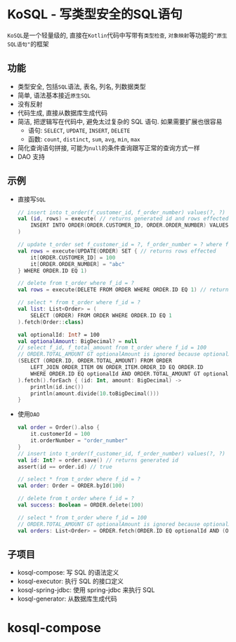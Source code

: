 # KoSQL - 写类型安全的SQL语句

`KoSQL`是一个轻量级的, 直接在`Kotlin`代码中写带有`类型检查`, `对象映射`等功能的`"原生SQL语句"`的框架

## 功能

* 类型安全, 包括`SQL`语法, 表名, 列名, 列数据类型
* 简单, 语法基本接近`原生SQL`
* 没有反射
* 代码生成, 直接从数据库生成代码
* 简洁, 把逻辑写在代码中, 避免太过复杂的 SQL 语句. 如果需要扩展也很容易
    * 语句: `SELECT`, `UPDATE`, `INSERT`, `DELETE`
    * 函数: `count`, `distinct`, `sum`, `avg`, `min`, `max`
* 简化查询语句拼接, 可能为`null`的条件查询跟写正常的查询方式一样
* DAO 支持

## 示例

* 直接写`SQL`

    ```kotlin
    // insert into t_order(f_customer_id, f_order_number) values(?, ?)
    val (id, rows) = execute( // returns generated id and rows effected
        INSERT INTO ORDER(ORDER.CUSTOMER_ID, ORDER.ORDER_NUMBER) VALUES V(100, "order_number")
    )

    // update t_order set f_customer_id = ?, f_order_number = ? where f_id = ?
    val rows = execute(UPDATE(ORDER) SET { // returns rows effected
        it[ORDER.CUSTOMER_ID] = 100
        it[ORDER.ORDER_NUMBER] = "abc"
    } WHERE ORDER.ID EQ 1)

    // delete from t_order where f_id = ?
    val rows = execute(DELETE FROM ORDER WHERE ORDER.ID EQ 1) // returns rows effected

    // select * from t_order where f_id = ?
    val list: List<Order> = (
        SELECT (ORDER) FROM ORDER WHERE ORDER.ID EQ 1
    ).fetch(Order::class)

    val optionalId: Int? = 100
    val optionalAmount: BigDecimal? = null
    // select f_id, f_total_amount from t_order where f_id = 100
    // ORDER.TOTAL_AMOUNT GT optionalAmount is ignored because optionalAmount is null
    (SELECT (ORDER.ID, ORDER.TOTAL_AMOUNT) FROM ORDER
        LEFT_JOIN ORDER_ITEM ON ORDER_ITEM.ORDER_ID EQ ORDER.ID
        WHERE ORDER.ID EQ optionalId AND ORDER.TOTAL_AMOUNT GT optionalAmount
    ).fetch().forEach { (id: Int, amount: BigDecimal) ->
        println(id.inc())
        println(amount.divide(10.toBigDecimal()))
    }
    ```

* 使用`DAO`

    ```kotlin
    val order = Order().also {
        it.customerId = 100
        it.orderNumber = "order_number"
    }
    // insert into t_order(f_customer_id, f_order_number) values(?, ?)
    val id: Int? = order.save() // returns generated id
    assert(id == order.id) // true

    // select * from t_order where f_id = ?
    val order: Order = ORDER.byId(100)

    // delete from t_order where f_id = ?
    val success: Boolean = ORDER.delete(100)

    // select * from t_order where f_id = 100
    // ORDER.TOTAL_AMOUNT GT optionalAmount is ignored because optionalAmount is null
    val orders: List<Order> = ORDER.fetch(ORDER.ID EQ optionalId AND (ORDER.TOTAL_AMOUNT GT optionalAmount))
    ```

## 子项目

* kosql-compose: 写 SQL 的语法定义
* kosql-executor: 执行 SQL 的接口定义
* kosql-spring-jdbc: 使用 spring-jdbc 来执行 SQL
* kosql-generator: 从数据库生成代码

# kosql-compose

